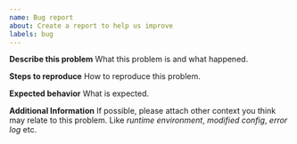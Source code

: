 ```yaml
---
name: Bug report
about: Create a report to help us improve
labels: bug
---
```


**Describe this problem**
What this problem is and what happened.

**Steps to reproduce**
How to reproduce this problem.

**Expected behavior**
What is expected.

**Additional Information**
If possible, please attach other context you think may relate to this problem. Like *runtime environment*, *modified config*, *error log* etc.
